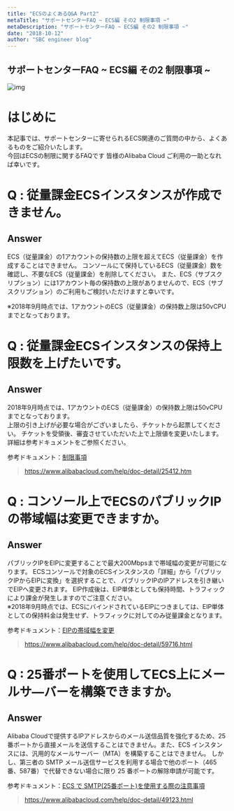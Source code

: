 ```yaml
---
title: "ECSのよくあるQ&A Part2"
metaTitle: "サポートセンターFAQ ~ ECS編 その2 制限事項 ~"
metaDescription: "サポートセンターFAQ ~ ECS編 その2 制限事項 ~"
date: "2018-10-12"
author: "SBC engineer blog"
---
```


## サポートセンターFAQ ~ ECS編 その2 制限事項 ~

![img](https://raw.githubusercontent.com/sbcloud/help/master/content/usecase-computing/computing_images_10257846132678100000/000000000000000000.png "img")

# はじめに

本記事では、サポートセンターに寄せられるECS関連のご質問の中から、よくあるものをご紹介いたします。       
今回はECSの制限に関するFAQです 皆様のAlibaba Cloud ご利用の一助となれば幸いです。     


# Q : 従量課金ECSインスタンスが作成できません。
## Answer     

ECS（従量課金）の1アカウントの保持数の上限を超えてECS（従量課金）を作成することはできません。 コンソールにて保持しているECS（従量課金）数を確認し、不要なECS（従量課金）を削除してください。 また、ECS（サブスクリプション）には1アカウント毎の保持数の上限がありませんので、ECS（サブスクリプション）のご利用もご検討いただけますと幸いです。      

※2018年9月時点では、1アカウントのECS（従量課金）の保持数上限は50vCPUまでとなっております。     

# Q : 従量課金ECSインスタンスの保持上限数を上げたいです。  
## Answer     
2018年9月時点では、1アカウントのECS（従量課金）の保持数上限は50vCPUまでとなっております。    
上限の引き上げが必要な場合がございましたら、チケットから起票してください。 チケットを受領後、審査させていただいた上で上限値を変更いたします。詳細は参考ドキュメントをご参照ください。    

参考ドキュメント：[制限事項](https://www.alibabacloud.com/help/doc-detail/25412.htm)     
> https://www.alibabacloud.com/help/doc-detail/25412.htm



# Q : コンソール上でECSのパブリックIPの帯域幅は変更できますか。 
## Answer     
パブリックIPをEIPに変更することで最大200Mbpsまで帯域幅の変更が可能になります。 ECSコンソールで対象のECSインスタンスの「詳細」から「パブリックIPからEIPに変換」を選択することで、 パブリックIPのIPアドレスを引き継いでEIPへ変更されます。 EIP作成後は、EIP単体としても保持時間、トラフィックにより課金が発生しますのでご注意ください。     
※2018年9月時点では、ECSにバインドされているEIPにつきましては、EIP単体としての保持料金は発生せず、トラフィックに対してのみ従量課金となります。
    
参考ドキュメント：[EIPの帯域幅を変更](https://www.alibabacloud.com/help/doc-detail/59716.html)
> https://www.alibabacloud.com/help/doc-detail/59716.html

# Q : 25番ポートを使用してECS上にメールサ―バーを構築できますか。
## Answer     
Alibaba Cloudで提供するIPアドレスからのメール送信品質を強化するため、25番ポートから直接メールを送信することはできません。また、ECS インスタンスには、汎用的なメールサーバー（MTA）を構築することはできません。 しかし、第三者の SMTP メール送信サービスを利用する場合で他のポート（465番、587番）で代替できない場合に限り 25 番ポートの解除申請が可能です。     

参考ドキュメント：[ECS で SMTP(25番ポート)を使用する際の注意事項](https://www.alibabacloud.com/help/doc-detail/49123.html)
> https://www.alibabacloud.com/help/doc-detail/49123.html

